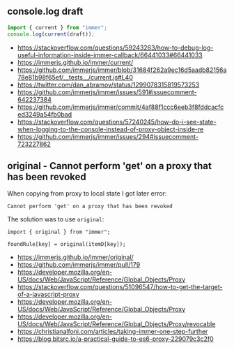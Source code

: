 ## console.log draft

```javascript
import { current } from "immer";
console.log(current(draft));
```

- https://stackoverflow.com/questions/59243263/how-to-debug-log-useful-information-inside-immer-callback/66441033#66441033
- https://immerjs.github.io/immer/current/
- https://github.com/immerjs/immer/blob/31684f262a9ec16d5aadb82156a78e81b98f65ef/__tests__/current.js#L40
- https://twitter.com/dan_abramov/status/1299078315819573253
- https://github.com/immerjs/immer/issues/591#issuecomment-642237384
- https://github.com/immerjs/immer/commit/4af88f1ccc6eeb3f8fddcacfced3249a54fb0bad
- https://stackoverflow.com/questions/57240245/how-do-i-see-state-when-logging-to-the-console-instead-of-proxy-object-inside-re
- https://github.com/immerjs/immer/issues/294#issuecomment-723227862

## original - Cannot perform 'get' on a proxy that has been revoked

When copying from proxy to local state I got later error:

`Cannot perform 'get' on a proxy that has been revoked`

The solution was to use `original`:

```tsx
import { original } from "immer";

foundRule[key] = original(itemD[key]);
```

- https://immerjs.github.io/immer/original/
- https://github.com/immerjs/immer/pull/179
- https://developer.mozilla.org/en-US/docs/Web/JavaScript/Reference/Global_Objects/Proxy
- https://stackoverflow.com/questions/51096547/how-to-get-the-target-of-a-javascript-proxy
- https://developer.mozilla.org/en-US/docs/Web/JavaScript/Reference/Global_Objects/Proxy
- https://developer.mozilla.org/en-US/docs/Web/JavaScript/Reference/Global_Objects/Proxy/revocable
- https://christianalfoni.com/articles/taking-immer-one-step-further
- https://blog.bitsrc.io/a-practical-guide-to-es6-proxy-229079c3c2f0

